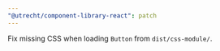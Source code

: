 ```yaml
---
"@utrecht/component-library-react": patch
---
```


Fix missing CSS when loading `Button` from `dist/css-module/`.
